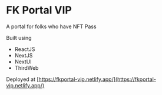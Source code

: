 # FK Portal VIP

A portal for folks who have NFT Pass

Built using
- ReactJS
- NextJS
- NextUI
- ThirdWeb

Deployed at [https://fkportal-vip.netlify.app/](https://fkportal-vip.netlify.app/)
